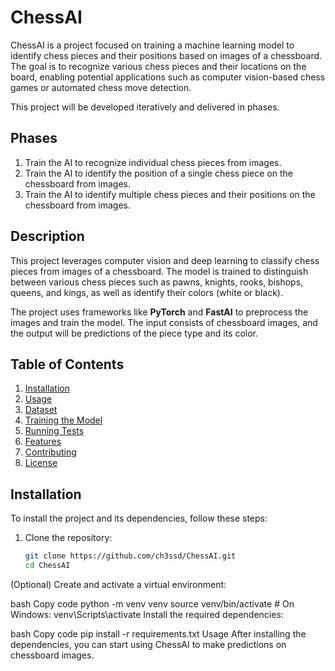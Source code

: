 # ChessAI

ChessAI is a project focused on training a machine learning model to identify chess pieces and their positions based on images of a chessboard. The goal is to recognize various chess pieces and their locations on the board, enabling potential applications such as computer vision-based chess games or automated chess move detection.

This project will be developed iteratively and delivered in phases.

## Phases
1. Train the AI to recognize individual chess pieces from images.
2. Train the AI to identify the position of a single chess piece on the chessboard from images.
3. Train the AI to identify multiple chess pieces and their positions on the chessboard from images.

## Description

This project leverages computer vision and deep learning to classify chess pieces from images of a chessboard. The model is trained to distinguish between various chess pieces such as pawns, knights, rooks, bishops, queens, and kings, as well as identify their colors (white or black).

The project uses frameworks like **PyTorch** and **FastAI** to preprocess the images and train the model. The input consists of chessboard images, and the output will be predictions of the piece type and its color.

## Table of Contents

1. [Installation](#installation)
2. [Usage](#usage)
3. [Dataset](#dataset)
4. [Training the Model](#training-the-model)
5. [Running Tests](#running-tests)
6. [Features](#features)
7. [Contributing](#contributing)
8. [License](#license)

## Installation

To install the project and its dependencies, follow these steps:

1. Clone the repository:
   ```bash
   git clone https://github.com/ch3ssd/ChessAI.git
   cd ChessAI
(Optional) Create and activate a virtual environment:

bash
Copy code
python -m venv venv
source venv/bin/activate  # On Windows: venv\Scripts\activate
Install the required dependencies:

bash
Copy code
pip install -r requirements.txt
Usage
After installing the dependencies, you can start using ChessAI to make predictions on chessboard images.
